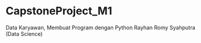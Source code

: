 # CapstoneProject_M1
Data Karyawan, Membuat Program dengan Python 
Rayhan Romy Syahputra (Data Science)
